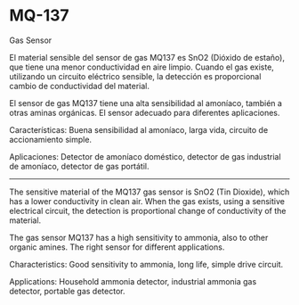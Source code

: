 # MQ-137
Gas Sensor

El material sensible del sensor de gas MQ137 es SnO2 (Dióxido de estaño), que tiene una menor conductividad en aire limpio. Cuando el gas existe, utilizando un circuito eléctrico sensible, la detección es proporcional cambio de conductividad del material.

El sensor de gas MQ137 tiene una alta sensibilidad al amoníaco, también a otras aminas orgánicas. El  sensor adecuado para diferentes aplicaciones.

Características:
Buena sensibilidad al amoníaco,  larga vida, circuito de accionamiento simple.

Aplicaciones:
Detector de amoníaco doméstico, detector de gas industrial de amoníaco, detector de gas portátil.


*******************************************************************************************************************************************************************************************************************************************



The sensitive material of the MQ137 gas sensor is SnO2 (Tin Dioxide), which has a lower conductivity in clean air. When the gas exists, using a sensitive electrical circuit, the detection is proportional change of conductivity of the material.

The gas sensor MQ137 has a high sensitivity to ammonia, also to other organic amines. The right sensor for different applications.

Characteristics:
Good sensitivity to ammonia, long life, simple drive circuit.

Applications:
Household ammonia detector, industrial ammonia gas detector, portable gas detector. 
